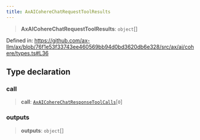 ```yaml
---
title: AxAICohereChatRequestToolResults
---
```


> **AxAICohereChatRequestToolResults**: `object`[]

Defined in: https://github.com/ax-llm/ax/blob/76f1e53f33743ee460569bb94d0bd3620db6e328/src/ax/ai/cohere/types.ts#L36

## Type declaration

### call

> **call**: [`AxAICohereChatResponseToolCalls`](/api/#03-apidocs/typealiasaxaicoherechatresponsetoolcalls)\[`0`\]

### outputs

> **outputs**: `object`[]

